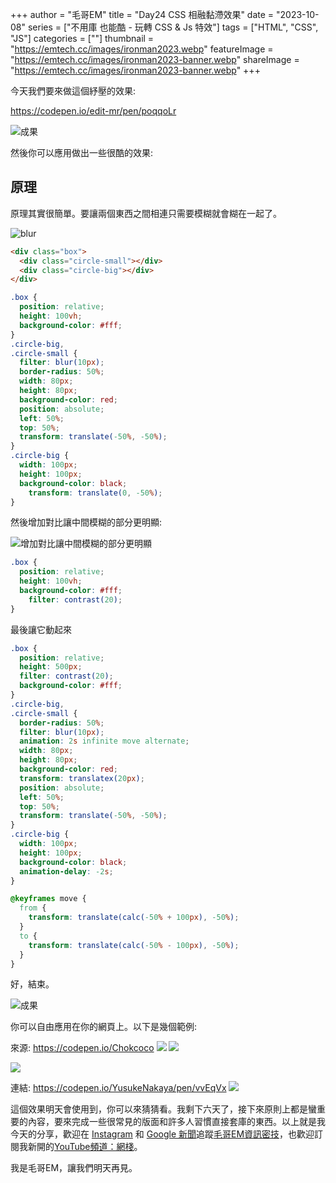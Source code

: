 +++
author = "毛哥EM"
title = "Day24 CSS 相融黏滯效果"
date = "2023-10-08"
series = ["不用庫 也能酷 - 玩轉 CSS & Js 特效"]
tags = ["HTML", "CSS", "JS"]
categories = [""]
thumbnail = "https://emtech.cc/images/ironman2023.webp"
featureImage = "https://emtech.cc/images/ironman2023-banner.webp"
shareImage = "https://emtech.cc/images/ironman2023-banner.webp"
+++

今天我們要來做這個紓壓的效果:

https://codepen.io/edit-mr/pen/poqqoLr

![成果](https://emtech.cc/post/2023ironman-24/final.gif)

然後你可以應用做出一些很酷的效果:

## 原理

原理其實很簡單。要讓兩個東西之間相連只需要模糊就會糊在一起了。

![blur](https://emtech.cc/post/2023ironman-24/blur.webp)

```html
<div class="box">
  <div class="circle-small"></div>
  <div class="circle-big"></div>
</div>
```

```css
.box {
  position: relative;
  height: 100vh;
  background-color: #fff;
}
.circle-big,
.circle-small {
  filter: blur(10px);
  border-radius: 50%;
  width: 80px;
  height: 80px;
  background-color: red;
  position: absolute;
  left: 50%;
  top: 50%;
  transform: translate(-50%, -50%);
}
.circle-big {
  width: 100px;
  height: 100px;
  background-color: black;
    transform: translate(0, -50%);
}
```

然後增加對比讓中間模糊的部分更明顯:

![增加對比讓中間模糊的部分更明顯](https://emtech.cc/post/2023ironman-24/contrast.webp)

```css
.box {
  position: relative;
  height: 100vh;
  background-color: #fff;
    filter: contrast(20);
}
```

最後讓它動起來
```css
.box {
  position: relative;
  height: 500px;
  filter: contrast(20);
  background-color: #fff;
}
.circle-big,
.circle-small {
  border-radius: 50%;
  filter: blur(10px);
  animation: 2s infinite move alternate;
  width: 80px;
  height: 80px;
  background-color: red;
  transform: translatex(20px);
  position: absolute;
  left: 50%;
  top: 50%;
  transform: translate(-50%, -50%);
}
.circle-big {
  width: 100px;
  height: 100px;
  background-color: black;
  animation-delay: -2s;
}

@keyframes move {
  from {
    transform: translate(calc(-50% + 100px), -50%);
  }
  to {
    transform: translate(calc(-50% - 100px), -50%);
  }
}

```

好，結束。

![成果](https://emtech.cc/post/2023ironman-24/final.gif)

你可以自由應用在你的網頁上。以下是幾個範例:

來源: https://codepen.io/Chokcoco
![](https://emtech.cc/post/2023ironman-24/water.gif) 
![](https://emtech.cc/post/2023ironman-24/circle.gif)

 ![](https://emtech.cc/post/2023ironman-24/fire.png)

連結: https://codepen.io/YusukeNakaya/pen/vvEqVx
![](https://emtech.cc/post/2023ironman-24/move.gif) 

這個效果明天會使用到，你可以來猜猜看。我剩下六天了，接下來原則上都是蠻重要的內容，要來完成一些很常見的版面和許多人習慣直接套庫的東西。以上就是我今天的分享，歡迎在 [Instagram](https://www.instagram.com/emtech.cc) 和 [Google 新聞](https://news.google.com/publications/CAAqBwgKMKXLvgswsubVAw?ceid=TW:zh-Hant&oc=3)追蹤[毛哥EM資訊密技](https://emtech.cc/)，也歡迎訂閱我新開的[YouTube頻道：網棧](https://www.youtube.com/@webpallet)。

我是毛哥EM，讓我們明天再見。